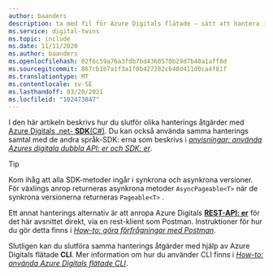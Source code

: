 ```yaml
---
author: baanders
description: ta med fil för Azure Digitals flätade – sätt att hantera instanser
ms.service: digital-twins
ms.topic: include
ms.date: 11/11/2020
ms.author: baanders
ms.openlocfilehash: 02f6c59a76a3fdb7bd4360570b29d7b40a1aff8d
ms.sourcegitcommit: 867cb1b7a1f3a1f0b427282c648d411d0ca4f81f
ms.translationtype: MT
ms.contentlocale: sv-SE
ms.lasthandoff: 03/20/2021
ms.locfileid: "102473847"
---
```

I den här artikeln beskrivs hur du slutför olika hanterings åtgärder med [Azure Digitals .net- **SDK**(C#)](/dotnet/api/overview/azure/digitaltwins/management). Du kan också använda samma hanterings samtal med de andra språk-SDK: erna som beskrivs i [*anvisningar: använda Azures digitala dubbla API: er och SDK: er*](../articles/digital-twins/how-to-use-apis-sdks.md).

> [!TIP] 
> Kom ihåg att alla SDK-metoder ingår i synkrona och asynkrona versioner. För växlings anrop returneras asynkrona metoder `AsyncPageable<T>` när de synkrona versionerna returneras `Pageable<T>` .

Ett annat hanterings alternativ är att anropa Azure Digitals [**REST-API: er**](/rest/api/azure-digitaltwins/) för det här avsnittet direkt, via en rest-klient som Postman. Instruktioner för hur du gör detta finns i [*How-to: göra förfrågningar med Postman*](../articles/digital-twins/how-to-use-postman.md).

Slutligen kan du slutföra samma hanterings åtgärder med hjälp av Azure Digitals flätade **CLI**. Mer information om hur du använder CLI finns i [*How-to: använda Azure Digitals flätade CLI*](../articles/digital-twins/how-to-use-cli.md).